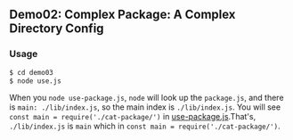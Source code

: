 ## Demo02: Complex Package: A Complex Directory Config

### Usage

```bash
$ cd demo03
$ node use.js
```

When you `node use-package.js`, `node` will look up the `package.js`, and there is `main: ./lib/index.js`, so the main index is `./lib/index.js`. You will see `const main = require('./cat-package/')` in [use-package.js](./use-package.js).That's, `./lib/index.js` is `main` which in `const main = require('./cat-package/')`.
